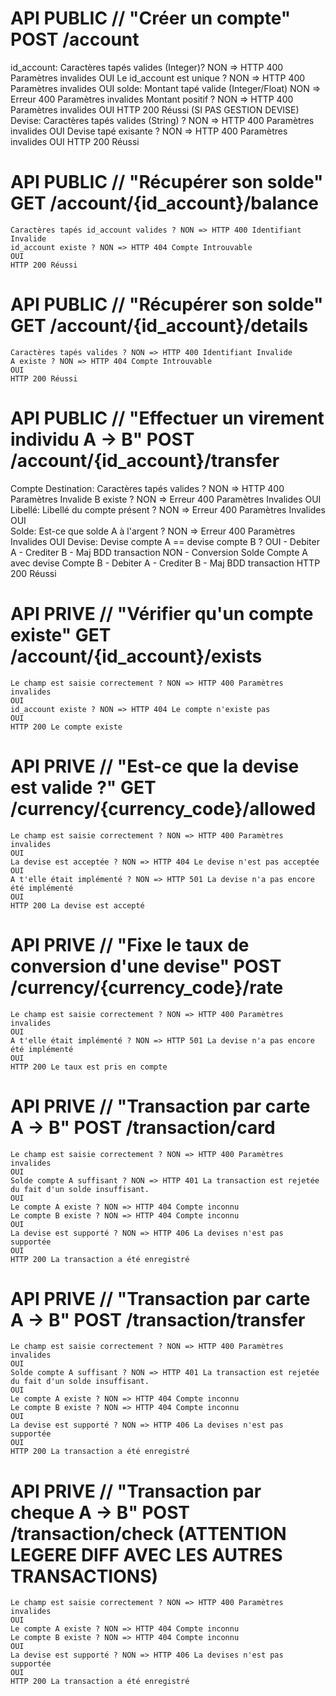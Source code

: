 #  API PUBLIC // "Créer un compte" POST /account
  id_account:
    Caractères tapés valides (Integer)? NON => HTTP 400 Paramètres invalides
    OUI
    Le id_account est unique ? NON => HTTP 400 Paramètres invalides
    OUI
  solde: 
    Montant tapé valide (Integer/Float) NON => Erreur 400 Paramètres invalides
    Montant positif ? NON => HTTP 400 Paramètres invalides
    OUI
    HTTP 200 Réussi (SI PAS GESTION DEVISE) 
  Devise:
    Caractères tapés valides (String) ? NON => HTTP 400 Paramètres invalides
    OUI
    Devise tapé exisante ? NON => HTTP 400 Paramètres invalides
    OUI
    HTTP 200 Réussi



# API PUBLIC // "Récupérer son solde" GET /account/{id_account}/balance
    Caractères tapés id_account valides ? NON => HTTP 400 Identifiant Invalide
    id_account existe ? NON => HTTP 404 Compte Introuvable
    OUI
    HTTP 200 Réussi



# API PUBLIC // "Récupérer son solde" GET /account/{id_account}/details
    Caractères tapés valides ? NON => HTTP 400 Identifiant Invalide
    A existe ? NON => HTTP 404 Compte Introuvable
    OUI
    HTTP 200 Réussi



# API PUBLIC // "Effectuer un virement individu A -> B" POST /account/{id_account}/transfer
  Compte Destination: 
    Caractères tapés valides ? NON => HTTP 400 Paramètres Invalide
    B existe ? NON => Erreur 400 Paramètres Invalides
    OUI
  Libellé:
    Libellé du compte présent ?
    NON => Erreur 400 Paramètres Invalides
    OUI   
  Solde:
    Est-ce que solde A à l'argent ?
    NON => Erreur 400 Paramètres Invalides
    OUI
  Devise: 
    Devise compte A == devise compte B ?
      OUI
      - Debiter A
      - Crediter B
      - Maj BDD transaction
      NON
      - Conversion Solde Compte A avec devise Compte B
      - Debiter A
      - Crediter B
      - Maj BDD transaction
    HTTP 200 Réussi




#  API PRIVE // "Vérifier qu'un compte existe" GET /account/{id_account}/exists
    Le champ est saisie correctement ? NON => HTTP 400 Paramètres invalides
    OUI
    id_account existe ? NON => HTTP 404 Le compte n'existe pas
    OUI
    HTTP 200 Le compte existe
 


#  API PRIVE // "Est-ce que la devise est valide ?" GET /currency/{currency_code}/allowed
    Le champ est saisie correctement ? NON => HTTP 400 Paramètres invalides
    OUI
    La devise est acceptée ? NON => HTTP 404 Le devise n'est pas acceptée
    OUI
    A t'elle était implémenté ? NON => HTTP 501 La devise n'a pas encore été implémenté
    OUI 
    HTTP 200 La devise est accepté



#  API PRIVE // "Fixe le taux de conversion d'une devise" POST /currency/{currency_code}/rate
    Le champ est saisie correctement ? NON => HTTP 400 Paramètres invalides
    OUI
    A t'elle était implémenté ? NON => HTTP 501 La devise n'a pas encore été implémenté
    OUI 
    HTTP 200 Le taux est pris en compte




#  API PRIVE // "Transaction par carte A -> B" POST /transaction/card
    Le champ est saisie correctement ? NON => HTTP 400 Paramètres invalides
    OUI
    Solde compte A suffisant ? NON => HTTP 401 La transaction est rejetée du fait d'un solde insuffisant.
    OUI
    Le compte A existe ? NON => HTTP 404 Compte inconnu
    Le compte B existe ? NON => HTTP 404 Compte inconnu
    OUI
    La devise est supporté ? NON => HTTP 406 La devises n'est pas supportée
    OUI
    HTTP 200 La transaction a été enregistré




#  API PRIVE // "Transaction par carte A -> B" POST /transaction/transfer
    Le champ est saisie correctement ? NON => HTTP 400 Paramètres invalides
    OUI
    Solde compte A suffisant ? NON => HTTP 401 La transaction est rejetée du fait d'un solde insuffisant.
    OUI
    Le compte A existe ? NON => HTTP 404 Compte inconnu
    Le compte B existe ? NON => HTTP 404 Compte inconnu
    OUI
    La devise est supporté ? NON => HTTP 406 La devises n'est pas supportée
    OUI
    HTTP 200 La transaction a été enregistré



#  API PRIVE // "Transaction par cheque A -> B" POST /transaction/check (ATTENTION LEGERE DIFF AVEC LES AUTRES TRANSACTIONS)
    Le champ est saisie correctement ? NON => HTTP 400 Paramètres invalides
    OUI
    Le compte A existe ? NON => HTTP 404 Compte inconnu
    Le compte B existe ? NON => HTTP 404 Compte inconnu
    OUI
    La devise est supporté ? NON => HTTP 406 La devises n'est pas supportée
    OUI
    HTTP 200 La transaction a été enregistré

 